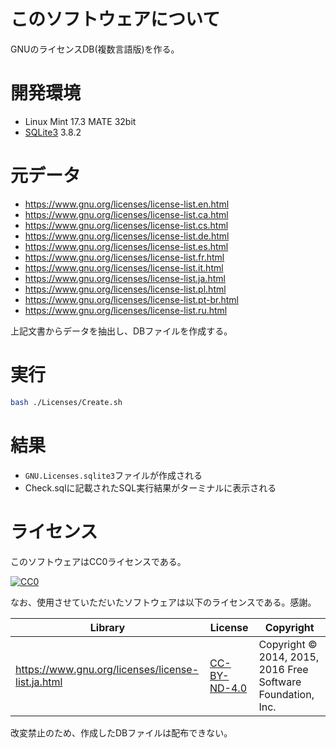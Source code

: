 ﻿# このソフトウェアについて

GNUのライセンスDB(複数言語版)を作る。

# 開発環境

* Linux Mint 17.3 MATE 32bit
* [SQLite3](https://www.sqlite.org/index.html) 3.8.2

# 元データ

* https://www.gnu.org/licenses/license-list.en.html
* https://www.gnu.org/licenses/license-list.ca.html
* https://www.gnu.org/licenses/license-list.cs.html
* https://www.gnu.org/licenses/license-list.de.html
* https://www.gnu.org/licenses/license-list.es.html
* https://www.gnu.org/licenses/license-list.fr.html
* https://www.gnu.org/licenses/license-list.it.html
* https://www.gnu.org/licenses/license-list.ja.html
* https://www.gnu.org/licenses/license-list.pl.html
* https://www.gnu.org/licenses/license-list.pt-br.html
* https://www.gnu.org/licenses/license-list.ru.html

上記文書からデータを抽出し、DBファイルを作成する。

# 実行

```sh
bash ./Licenses/Create.sh
```

# 結果

* `GNU.Licenses.sqlite3`ファイルが作成される
* Check.sqlに記載されたSQL実行結果がターミナルに表示される

# ライセンス #

このソフトウェアはCC0ライセンスである。

[![CC0](http://i.creativecommons.org/p/zero/1.0/88x31.png "CC0")](http://creativecommons.org/publicdomain/zero/1.0/deed.ja)

なお、使用させていただいたソフトウェアは以下のライセンスである。感謝。

Library|License|Copyright
-------|-------|---------
https://www.gnu.org/licenses/license-list.ja.html|[CC-BY-ND-4.0](https://creativecommons.org/licenses/by-nd/4.0/deed.ja)|Copyright © 2014, 2015, 2016 Free Software Foundation, Inc.

改変禁止のため、作成したDBファイルは配布できない。

